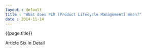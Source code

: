 ```yaml
---
layout : default
title : "What does PLM (Product Lifecycle Management) mean?"
date : 2014-11-14
---
```



<h>{{page.title}}</h>

Article Six In Detail
